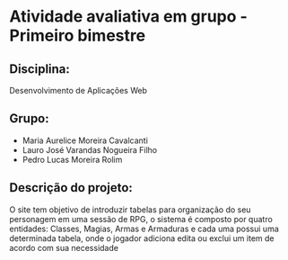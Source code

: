 # Atividade avaliativa em grupo - Primeiro bimestre

## Disciplina:
Desenvolvimento de Aplicações Web

## Grupo: 
- Maria Aurelice Moreira Cavalcanti
- Lauro José Varandas Nogueira Filho
- Pedro Lucas Moreira Rolim

## Descrição do projeto:
O site tem objetivo de introduzir tabelas para organização do seu personagem em uma sessão de RPG, o sistema é composto por  quatro entidades: Classes, Magias, Armas e Armaduras e cada uma possui uma determinada tabela, onde o jogador adiciona edita ou exclui um item de acordo com sua necessidade 

